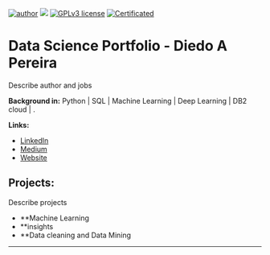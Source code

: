 [![author](https://img.shields.io/badge/Author-diegoap-red)](https://www.linkedin.com/in/diegoap/) [![](https://img.shields.io/badge/python-3.5+-blue.svg)](https://www.python.org/downloads/release/python-365/) [![GPLv3 license](https://img.shields.io/badge/License-GPLv3-blue.svg)](http://perso.crans.org/besson/LICENSE.html) [![Certificated](https://img.shields.io/badge/Certified-DataScience%20Professional-red)](https://www.coursera.org/account/accomplishments/specialization/certificate/ZP7UWRHAK4GJ)

# Data Science Portfolio - Diedo A Pereira <sub></sub>

Describe author and jobs

**Background in:** Python | SQL | Machine Learning | Deep Learning | DB2 cloud | .

**Links:**
* [LinkedIn](https://www.linkedin.com/in/diegoap/)
* [Medium](https://medium.com/@diegoap18)
* [Website](https://devwithdigas.com.br/tech/)


## Projects:
Describe projects

* **Machine Learning 
* **insights
* **Data cleaning and Data Mining
---
